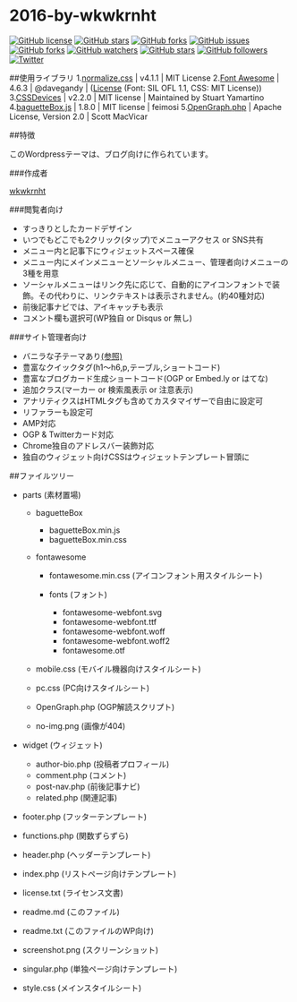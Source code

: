 2016-by-wkwkrnht
====

[![GitHub license](https://img.shields.io/badge/license-MIT-blue.svg)](https://raw.githubusercontent.com/wkwkrnht/2016-by-wkwkrnht/master/LICENSE) [![GitHub stars](https://img.shields.io/github/stars/wkwkrnht/2016-by-wkwkrnht.svg)](https://github.com/wkwkrnht/2016-by-wkwkrnht/stargazers) [![GitHub forks](https://img.shields.io/github/forks/wkwkrnht/2016-by-wkwkrnht.svg)](https://github.com/wkwkrnht/2016-by-wkwkrnht/network) [![GitHub issues](https://img.shields.io/github/issues/wkwkrnht/2016-by-wkwkrnht.svg)](https://github.com/wkwkrnht/2016-by-wkwkrnht/issues) [![GitHub forks](https://img.shields.io/github/forks/badges/shields.svg?style=social&label=Fork&maxAge=2592000)]() [![GitHub watchers](https://img.shields.io/github/watchers/badges/shields.svg?style=social&label=Watch&maxAge=2592000)]() [![GitHub stars](https://img.shields.io/github/stars/badges/shields.svg?style=social&label=Star&maxAge=2592000)]() [![GitHub followers](https://img.shields.io/github/followers/espadrine.svg?style=social&label=Follow&maxAge=2592000)]() [![Twitter](https://img.shields.io/twitter/url/http/github.com/wkwkrnht/2016-by-wkwkrnht.svg?style=social)](https://twitter.com/intent/tweet?text=Wow:&url=%5Bobject%20Object%5D)

##使用ライブラリ
1.[normalize.css](https://github.com/necolas/normalize.css) | v4.1.1 | MIT License
2.[Font Awesome](http://fontawesome.io) | 4.6.3 | @davegandy | ([License](http://fontawesome.io/license) (Font: SIL OFL 1.1, CSS: MIT License))
3.[CSSDevices](http://cssdevices.io) | v2.2.0 | MIT license | Maintained by Stuart Yamartino
4.[baguetteBox.js](https://github.com/feimosi/baguetteBox.js) | 1.8.0 | MIT license | feimosi
5.[OpenGraph.php](https://github.com/scottmac/opengraph/) | Apache License, Version 2.0 | Scott MacVicar

##特徴

このWordpressテーマは、ブログ向けに作られています。

###作成者

[wkwkrnht](https://twitter.com/wkwkrnht)

###閲覧者向け

* すっきりとしたカードデザイン
* いつでもどこでも2クリック(タップ)でメニューアクセス or SNS共有
* メニュー内と記事下にウィジェットスペース確保
* メニュー内にメインメニューとソーシャルメニュー、管理者向けメニューの3種を用意
* ソーシャルメニューはリンク先に応じて、自動的にアイコンフォントで装飾。その代わりに、リンクテキストは表示されません。(約40種対応)
* 前後記事ナビでは、アイキャッチも表示
* コメント欄も選択可(WP独自 or Disqus or 無し)

###サイト管理者向け

* バニラな子テーマあり[(参照)](https://github.com/wkwkrnht/2016-by-wkwkrnht-child/)
* 豊富なクイックタグ(h1～h6,p,テーブル,ショートコード)
* 豊富なブログカード生成ショートコード(OGP or Embed.ly or はてな)
* 追加クラス(マーカー or 検索風表示 or 注意表示)
* アナリティクスはHTMLタグも含めてカスタマイザーで自由に設定可
* リファラーも設定可
* AMP対応
* OGP & Twitterカード対応
* Chrome独自のアドレスバー装飾対応
* 独自のウィジェット向けCSSはウィジェットテンプレート冒頭に

##ファイルツリー

* parts (素材置場)

    * baguetteBox

        * baguetteBox.min.js
        * baguetteBox.min.css

    * fontawesome

        * fontawesome.min.css (アイコンフォント用スタイルシート)
        * fonts (フォント)

            * fontawesome-webfont.svg
            * fontawesome-webfont.ttf
            * fontawesome-webfont.woff
            * fontawesome-webfont.woff2
            * fontawesome.otf


    * mobile.css (モバイル機器向けスタイルシート)
    * pc.css (PC向けスタイルシート)
    * OpenGraph.php (OGP解読スクリプト)
    * no-img.png (画像が404)

* widget (ウィジェット)

    * author-bio.php (投稿者プロフィール)
    * comment.php (コメント)
    * post-nav.php (前後記事ナビ)
    * related.php (関連記事)

* footer.php (フッターテンプレート)
* functions.php (関数ずらずら)
* header.php (ヘッダーテンプレート)
* index.php (リストページ向けテンプレート)
* license.txt (ライセンス文書)
* readme.md (このファイル)
* readme.txt (このファイルのWP向け)
* screenshot.png (スクリーンショット)
* singular.php (単独ページ向けテンプレート)
* style.css (メインスタイルシート)
